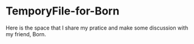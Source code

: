 # TemporyFile-for-Born
Here is the space that I share my pratice and make some discussion with my friend, Born.
